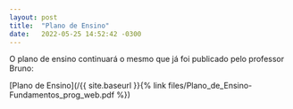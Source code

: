 ```yaml
---
layout: post
title:  "Plano de Ensino"
date:   2022-05-25 14:52:42 -0300
---
```


O plano de ensino continuará o mesmo que já foi publicado pelo professor Bruno:

[Plano de Ensino](/{{ site.baseurl }}{% link files/Plano_de_Ensino-Fundamentos_prog_web.pdf %})


